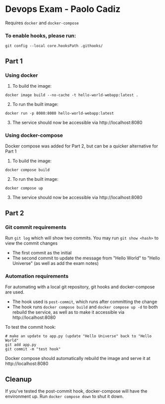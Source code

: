 # Devops Exam - Paolo Cadiz
Requires `docker` and `docker-compose`

### To enable hooks, please run:
```
git config --local core.hooksPath .githooks/
```

## Part 1
### Using docker
1. To build the image:
```
docker image build --no-cache -t hello-world-webapp:latest .
```
2. To run the built image:
```
docker run -p 8080:8080 hello-world-webapp:latest
```
3. The service should now be accessible via http://localhost:8080

### Using docker-compose
Docker compose was added for Part 2, but can be a quicker alternative for Part 1

1. To build the image:
```
docker compose build
```
2. To run the built image:
```
docker compose up
```
3. The service should now be accessible via http://localhost:8080

## Part 2
### Git commit requirements
Run `git log` which will show two commits. You may run `git show <hash>` to view the commit changes

- The first commit as the initial
- The second commit to update the message from "Hello World" to "Hello Universe" (as well as add the exam notes)

### Automation requirements
For automating with a local git repository, git hooks and docker-compose are used.

- The hook used is `post-commit`, which runs after committing the change
- The hook runs `docker compose build` and `docker compose up -d` to both rebuild the service, as well as to make it accessible via http://localhost:8080

To test the commit hook:
```
# make an update to app.py (update "Hello Universe" back to "Hello World"
git add app.py
git commit -m "test hook"
```
Docker compose should automatically rebuild the image and serve it at http://localhost:8080

## Cleanup
If you've tested the post-commit hook, docker-compose will have the environment up. Run `docker compose down` to shut it down.
